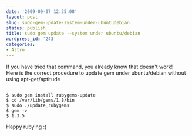 ```yaml
---
date: '2009-09-07 12:35:08'
layout: post
slug: sudo-gem-update-system-under-ubuntudebian
status: publish
title: sudo gem update --system under ubuntu/debian
wordpress_id: '243'
categories:
- Altro
---
```


If you have tried that command, you already know that doesn't work!  
Here is the correct procedure to update gem under ubuntu/debian without using apt-get/aptitude  
```
  
$ sudo gem install rubygems-update  
$ cd /var/lib/gems/1.8/bin  
$ sudo ./update_rubygems  
$ gem -v  
$ 1.3.5  
```
  
Happy rubying :)
